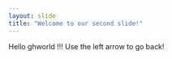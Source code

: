 ```yaml
---
layout: slide
title: "Welcome to our second slide!"
---
```

Hello ghworld !!!
Use the left arrow to go back!
